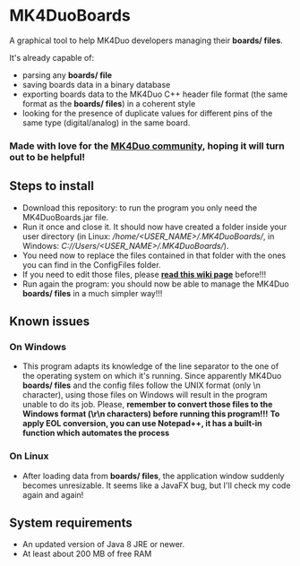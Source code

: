 # MK4DuoBoards
A graphical tool to help MK4Duo developers managing their **boards/ files**.

It's already capable of:
- parsing any **boards/ file**
- saving boards data in a binary database
- exporting boards data to the MK4Duo C++ header file format (the same format as the **boards/ files**) in a coherent style
- looking for the presence of duplicate values for different pins of the same type (digital/analog) in the same board.

### Made with love for the [MK4Duo community](https://github.com/MagoKimbra/MK4duo), hoping it will turn out to be helpful!

## Steps to install
- Download this repository: to run the program you only need the MK4DuoBoards.jar file.
- Run it once and close it. It should now have created a folder inside your user directory (in Linux: _/home/<USER_NAME>/.MK4DuoBoards/_, in Windows: _C://Users/<USER_NAME>/.MK4DuoBoards/_).
- You need now to replace the files contained in that folder with the ones you can find in the ConfigFiles folder.
- If you need to edit those files, please **[read this wiki page](https://github.com/iosonopersia/MK4DuoBoards/wiki/Config-files-format)** before!!!
- Run again the program: you should now be able to manage the MK4Duo **boards/ files** in a much simpler way!!!

## Known issues
### On Windows
- This program adapts its knowledge of the line separator to the one of the operating system on which it's running. Since apparently MK4Duo **boards/ files** and the config files follow the UNIX format (only \n character), using those files on Windows will result in the program unable to do its job. Please, **remember to convert those files to the Windows format (\r\n characters) before running this program!!!**
**To apply EOL conversion, you can use Notepad++, it has a built-in function which automates the process**

### On Linux
- After loading data from **boards/ files**, the application window suddenly becomes unresizable. It seems like a JavaFX bug, but I'll check my code again and again!

## System requirements
- An updated version of Java 8 JRE or newer.
- At least about 200 MB of free RAM

